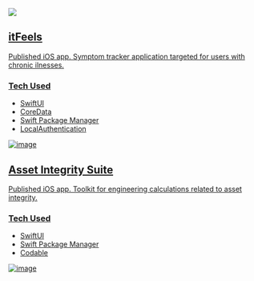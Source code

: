<a href="https://apps.apple.com/ca/developer/andres-alfonso-marquez-socorro/id1586749692"><img src="https://img.shields.io/badge/App_Store-0D96F6?style=for-the-badge&logo=app-store&logoColor=white">

## itFeels

  Published iOS app. Symptom tracker application targeted for users with chronic ilnesses.

  ### Tech Used
  - SwiftUI
  - CoreData
  - Swift Package Manager
  - LocalAuthentication

  ![image](https://github.com/AndresMarq/iOS-Developer-Portfolio/assets/70426525/905cab52-470b-4c5b-9b28-db6731fa2d4d)


## Asset Integrity Suite
  
  Published iOS app. Toolkit for engineering calculations related to asset integrity.

  ### Tech Used
  - SwiftUI
  - Swift Package Manager
  - Codable
  
  ![image](https://github.com/AndresMarq/iOS-Developer-Portfolio/assets/70426525/1333d838-0435-46d6-b848-61ddab738809)


